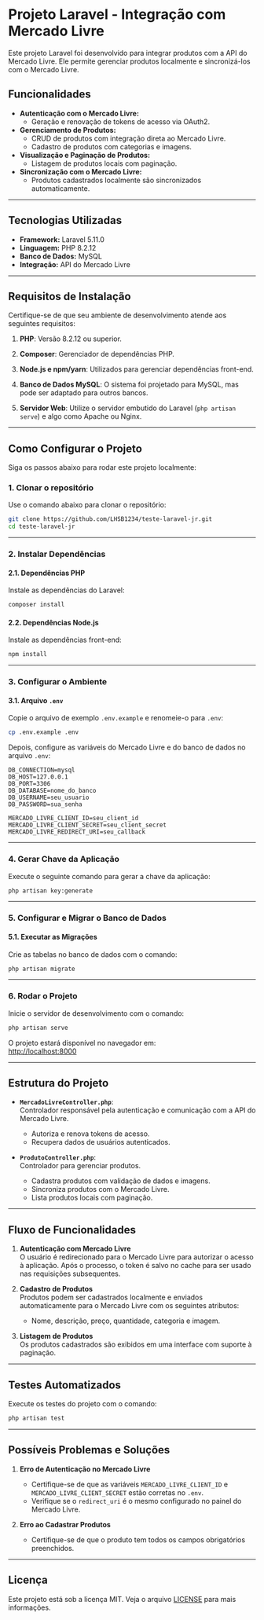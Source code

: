 # Projeto Laravel - Integração com Mercado Livre

Este projeto Laravel foi desenvolvido para integrar produtos com a API do Mercado Livre. Ele permite gerenciar produtos localmente e sincronizá-los com o Mercado Livre.

## Funcionalidades

- **Autenticação com o Mercado Livre:**  
  - Geração e renovação de tokens de acesso via OAuth2.
- **Gerenciamento de Produtos:**  
  - CRUD de produtos com integração direta ao Mercado Livre.
  - Cadastro de produtos com categorias e imagens.
- **Visualização e Paginação de Produtos:**  
  - Listagem de produtos locais com paginação.
- **Sincronização com o Mercado Livre:**  
  - Produtos cadastrados localmente são sincronizados automaticamente.

---

## Tecnologias Utilizadas

- **Framework:** Laravel 5.11.0  
- **Linguagem:** PHP 8.2.12  
- **Banco de Dados:** MySQL  
- **Integração:** API do Mercado Livre  

---

## Requisitos de Instalação

Certifique-se de que seu ambiente de desenvolvimento atende aos seguintes requisitos:

1. **PHP**: Versão 8.2.12 ou superior.

2. **Composer**: Gerenciador de dependências PHP.  

3. **Node.js e npm/yarn**: Utilizados para gerenciar dependências front-end.  

4. **Banco de Dados MySQL**: O sistema foi projetado para MySQL, mas pode ser adaptado para outros bancos.

5. **Servidor Web**: Utilize o servidor embutido do Laravel (`php artisan serve`) e algo como Apache ou Nginx.

---

## Como Configurar o Projeto

Siga os passos abaixo para rodar este projeto localmente:

### 1. Clonar o repositório

Use o comando abaixo para clonar o repositório:

```bash
git clone https://github.com/LHSB1234/teste-laravel-jr.git
cd teste-laravel-jr
```

---

### 2. Instalar Dependências

#### 2.1. Dependências PHP

Instale as dependências do Laravel:

```bash
composer install
```

#### 2.2. Dependências Node.js

Instale as dependências front-end:

```bash
npm install
```

---

### 3. Configurar o Ambiente

#### 3.1. Arquivo `.env`

Copie o arquivo de exemplo `.env.example` e renomeie-o para `.env`:

```bash
cp .env.example .env
```

Depois, configure as variáveis do Mercado Livre e do banco de dados no arquivo `.env`:

```dotenv
DB_CONNECTION=mysql
DB_HOST=127.0.0.1
DB_PORT=3306
DB_DATABASE=nome_do_banco
DB_USERNAME=seu_usuario
DB_PASSWORD=sua_senha

MERCADO_LIVRE_CLIENT_ID=seu_client_id
MERCADO_LIVRE_CLIENT_SECRET=seu_client_secret
MERCADO_LIVRE_REDIRECT_URI=seu_callback
```

---

### 4. Gerar Chave da Aplicação

Execute o seguinte comando para gerar a chave da aplicação:

```bash
php artisan key:generate
```

---

### 5. Configurar e Migrar o Banco de Dados

#### 5.1. Executar as Migrações

Crie as tabelas no banco de dados com o comando:

```bash
php artisan migrate
```

---

### 6. Rodar o Projeto

Inicie o servidor de desenvolvimento com o comando:

```bash
php artisan serve
```

O projeto estará disponível no navegador em:  
[http://localhost:8000](http://localhost:8000)

---

## Estrutura do Projeto

- **`MercadoLivreController.php`**:  
  Controlador responsável pela autenticação e comunicação com a API do Mercado Livre.  
  - Autoriza e renova tokens de acesso.  
  - Recupera dados de usuários autenticados.  

- **`ProdutoController.php`**:  
  Controlador para gerenciar produtos.  
  - Cadastra produtos com validação de dados e imagens.  
  - Sincroniza produtos com o Mercado Livre.  
  - Lista produtos locais com paginação.

---

## Fluxo de Funcionalidades

1. **Autenticação com Mercado Livre**  
   O usuário é redirecionado para o Mercado Livre para autorizar o acesso à aplicação. Após o processo, o token é salvo no cache para ser usado nas requisições subsequentes.

2. **Cadastro de Produtos**  
   Produtos podem ser cadastrados localmente e enviados automaticamente para o Mercado Livre com os seguintes atributos:  
   - Nome, descrição, preço, quantidade, categoria e imagem.

3. **Listagem de Produtos**  
   Os produtos cadastrados são exibidos em uma interface com suporte à paginação.

---

## Testes Automatizados

Execute os testes do projeto com o comando:

```bash
php artisan test
```

---

## Possíveis Problemas e Soluções

1. **Erro de Autenticação no Mercado Livre**  
   - Certifique-se de que as variáveis `MERCADO_LIVRE_CLIENT_ID` e `MERCADO_LIVRE_CLIENT_SECRET` estão corretas no `.env`.  
   - Verifique se o `redirect_uri` é o mesmo configurado no painel do Mercado Livre.

2. **Erro ao Cadastrar Produtos**  
   - Certifique-se de que o produto tem todos os campos obrigatórios preenchidos.  

---

## Licença

Este projeto está sob a licença MIT. Veja o arquivo [LICENSE](LICENSE) para mais informações.
